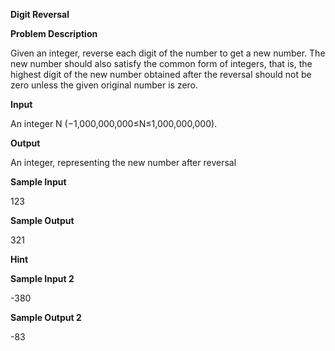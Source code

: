 **Digit Reversal**

**Problem Description**

Given an integer, reverse each digit of the number to get a new number. The new number should also satisfy the common form of integers, that is, the highest digit of the new number obtained after the reversal should not be zero unless the given original number is zero.

**Input**

An integer N (−1,000,000,000≤N≤1,000,000,000).

**Output**

An integer, representing the new number after reversal

**Sample Input**

123

**Sample Output**

321

**Hint**

**Sample Input 2**

-380

**Sample Output 2**

-83
